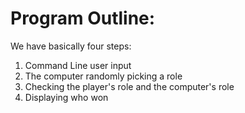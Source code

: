 # Program Outline:

We have basically four steps:

1. Command Line user input
2. The computer randomly picking a role
3. Checking the player's role and the computer's role
4. Displaying who won